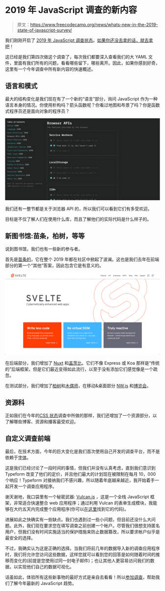 # 2019 年 JavaScript 调查的新内容

> 原文：<https://www.freecodecamp.org/news/whats-new-in-the-2019-state-of-javascript-survey/>

我们刚刚开启了 [2019 年 JavaScript 调查状态](http://survey.stateofjs.com/?source=fcc)。[如果你还没去拿的话，就去拿吧](http://survey.stateofjs.com/?source=fcc)！

这已经是我们第四次做这个调查了，每次我们都要深入查看我们的大 YAML 文件，里面有我们所有的问题，看看哪些留下，哪些离开。因此，如果你感到好奇，这里有一个今年调查中所有新内容的快速概述。

## 语言和模式

最大的结构变化是我们现在有了一个新的“语言”部分，询问 JavaScript 作为一种语言本身的情况。你使用析构吗？箭头函数呢？你看过地图和布景了吗？你是函数式程序员还是面向对象的程序员？

![Screen-Shot-2019-11-27-at-8.47.13](img/80a65a99b7699344c534e8475ca592bb.png)

我们还有一整节都是关于浏览器 API 的，所以我们可以看到它们有多受欢迎。

目标是不仅了解人们在使用什么库，而且了解他们的实际代码是什么样子的。

## 新图书馆:苗条，柏树，等等

说到图书馆，我们也有一些新的参与者。

首先是[苗条的](https://svelte.dev/)，它在整个 2019 年都在社区中掀起了波澜。这也是我们去年在前端部分的第一个“其他”答案，因此包含它是有意义的。

![Screen-Shot-2019-11-26-at-16.06.57](img/8ea0c2742a3788bf3678fb5f2c76211b.png)

在后端部分，我们增加了 [Nuxt](https://nuxtjs.org/) 和[盖茨比](https://www.gatsbyjs.org/)。它们不像 Express 或 Koa 那样是“传统的”后端框架，但是它们最近变得如此流行，以至于没有添加它们感觉像是一个疏忽。

在测试部分，我们增加了[柏树](https://www.cypress.io/)和[木偶师](https://github.com/puppeteer/puppeteer)，在移动&桌面部分 [NW.js](https://nwjs.io/) 和[博览会](https://expo.io/)。

## 资源科

正如我们在今年的[CSS 状态](https://2019.stateofcss.com/)调查中所做的那样，我们还增加了一个资源部分，以了解哪些博客、资源和播客最受欢迎。

## 自定义调查前端

最后，在技术方面，今年的巨大变化是我们首次使用自己开发的调查平台，而不是依赖于[字体](https://typeform.com/)。

这是我们已经讨论了一段时间的事情，但我们并没有认真考虑，直到我们意识到 Typeform 改变了他们的定价，并且他们最大的计划现在被限制在每月 10，000 个响应！Typeform 对接纳我们不感兴趣，所以随着年底越来越近，我开始着手一起开发一个调查应用程序。

谢天谢地，我口袋里有一个秘密武器: [Vulcan.js](http://vulcanjs.org/) ，这是一个全栈 JavaScript 框架，非常适合快速整合 web 应用程序；通过利用 Vulcan 的表单生成模块，我能够在大约五天内完成整个应用程序(你可以[在这里](https://github.com/StateOfJS/StateOfJS-Vulcan)找到它的代码)。

进展如此之快确实有一些缺点。我们也遇到过一些小问题，但目前还没什么大问题。此外，我们现在要求您在填写调查之前创建一个帐户。尽管我们很想支持匿名用户，但我们没有时间实施适当的保护措施来防止数据篡改，所以要求帐户似乎是最安全的选择。

不过，我确实认为这是正确的选择。当我们将前几年的数据导入新的调查应用程序时，我们将允许您访问这些数据，这样您就可以看到您的回答是如何随着时间的推移而变化的(前提是您使用过同一封电子邮件)；也让其他人更容易访问我们的数据，以实现他们自己的数据可视化。

话虽如此，体验所有这些新事物的最好方式是亲自去看看！所以[参加调查](http://survey.stateofjs.com/?source=fcc)，帮助我们了解今年最新的 JavaScript 趋势。